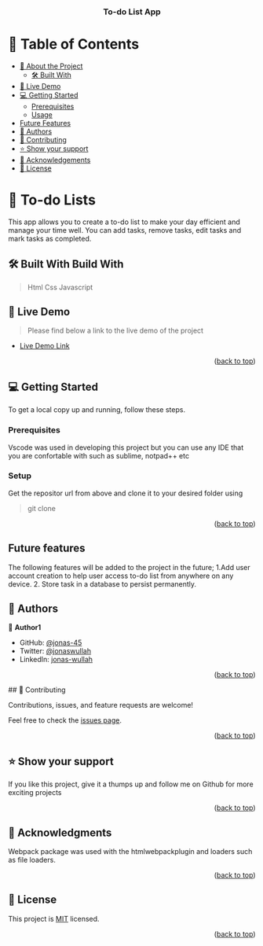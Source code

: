 <a name="readme-top"></a>
<div align="center">

  <h3><b>To-do List App</b></h3>

</div>

<!-- TABLE OF CONTENTS -->

# 📗 Table of Contents

- [📖 About the Project](#about-project)
  - [🛠 Built With](#built-with)
- [🚀 Live Demo](#live-demo)
- [💻 Getting Started](#getting-started)
  - [Prerequisites](#prerequisites)
  - [Usage](#usage)
- [Future Features](#future-features)
- [👥 Authors](#authors)
- [🤝 Contributing](#contributing)
- [⭐️ Show your support](#support)
- [🙏 Acknowledgements](#acknowledgements)
- [📝 License](#license)

<!-- PROJECT DESCRIPTION -->

# 📖 To-do Lists <a name="about-project"></a>

This app allows you to create a to-do list to make your day efficient and manage your time well. You can add tasks, remove tasks, edit tasks and mark tasks as completed.

## 🛠 Built With <a name="built-with">Build With</a>
 >Html
 >Css
 >Javascript

 ## 🚀 Live Demo <a name="live-demo"></a>

> Please find below a link to the live demo of the project

- [Live Demo Link](https://jonas-45.github.io/To-do-list-review/dist/)

<p align="right">(<a href="#readme-top">back to top</a>)</p>

<!-- GETTING STARTED -->

## 💻 Getting Started <a name="getting-started"></a>

To get a local copy up and running, follow these steps.

### Prerequisites

Vscode was used in developing this project but you can use any IDE that you are confortable with such as sublime, notpad++ etc
### Setup

Get the repositor url from above and clone it to your desired folder using
 >git clone <repository url>

<p align="right">(<a href="#readme-top">back to top</a>)</p>

<!--Future features -->
## Future features <a name="future-features"></a>
The following features will be added to the project in the future;
1.Add user account creation to help user access to-do list from anywhere on any device.
2. Store task in a database to persist permanently.

<!-- AUTHORS -->

## 👥 Authors <a name="authors"></a>

👤 **Author1**

- GitHub: [@jonas-45](https://github.com/jonas-45)
- Twitter: [@jonaswullah](https://twitter.com/jonaswullah)
- LinkedIn: [jonas-wullah](https://linkedin.com/in/jonas-wullah)

<p align="right">(<a href="#readme-top">back to top</a>)</p>
<!-- CONTRIBUTING -->
## 🤝 Contributing <a name="contributing"></a>

Contributions, issues, and feature requests are welcome!

Feel free to check the [issues page](../../issues/).

<p align="right">(<a href="#readme-top">back to top</a>)</p>

<!-- SUPPORT -->
## ⭐️ Show your support <a name="support"></a>

If you like this project, give it a thumps up and follow me on Github for more exciting projects

<p align="right">(<a href="#readme-top">back to top</a>)</p>

<!-- ACKNOWLEDGEMENTS -->

## 🙏 Acknowledgments <a name="acknowledgements"></a>

Webpack package was used with the htmlwebpackplugin and loaders such as file loaders.

<p align="right">(<a href="#readme-top">back to top</a>)</p>

<!-- LICENSE -->

## 📝 License <a name="license"></a>

This project is [MIT](./LICENSE) licensed.

<p align="right">(<a href="#readme-top">back to top</a>)</p>